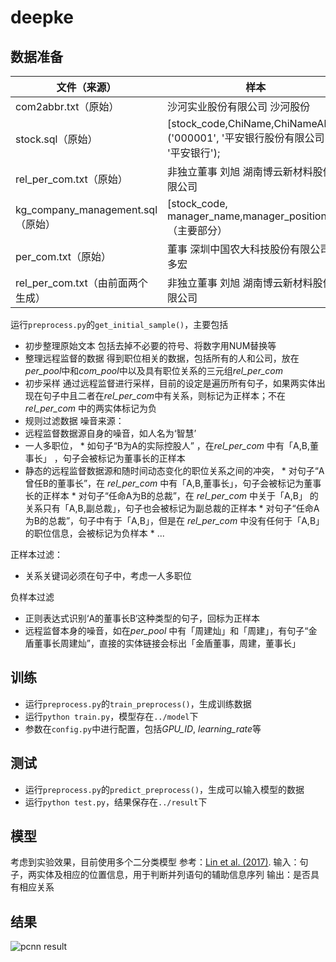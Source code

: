 # deepke

## 数据准备

文件（来源） | 样本 
---- | ---- 
com2abbr.txt（原始）|沙河实业股份有限公司 沙河股份
stock.sql（原始）|[stock_code,ChiName,ChiNameAbbr]<br />('000001', '平安银行股份有限公司', '平安银行');
rel_per_com.txt（原始）|非独立董事 刘旭 湖南博云新材料股份有限公司
kg_company_management.sql（原始）|[stock_code, manager_name,manager_position…]（主要部分）
per_com.txt（原始）| 董事   深圳中国农大科技股份有限公司 刘多宏
rel_per_com.txt（由前面两个生成）| 非独立董事 刘旭 湖南博云新材料股份有限公司

运行`preprocess.py`的`get_initial_sample()`，主要包括

* 初步整理原始文本
包括去掉不必要的符号、将数字用NUM替换等
* 整理远程监督的数据
得到职位相关的数据，包括所有的人和公司，放在*per_pool*中和*com_pool*中以及具有职位关系的三元组*rel_per_com*
* 初步采样
通过远程监督进行采样，目前的设定是遍历所有句子，如果两实体出现在句子中且二者在*rel_per_com*中有关系，则标记为正样本；不在*rel_per_com* 中的两实体标记为负
* 规则过滤数据 
噪音来源：
 * 远程监督数据源自身的噪音，如人名为‘智慧’
 * 一人多职位，
        * 如句子“B为A的实际控股人” ，在*rel_per_com* 中有「A,B,董事长」 ，句子会被标记为董事长的正样本
 * 静态的远程监督数据源和随时间动态变化的职位关系之间的冲突，
        * 对句子“A曾任B的董事长”，在 *rel_per_com* 中有「A,B,董事长」，句子会被标记为董事长的正样本
        * 对句子“任命A为B的总裁”，在 *rel_per_com* 中关于「A,B」 的关系只有「A,B,副总裁」，句子也会被标记为副总裁的正样本
        * 对句子“任命A为B的总裁”，句子中有于「A,B」，但是在 *rel_per_com* 中没有任何于「A,B」的职位信息，会被标记为负样本
        *  ...

 正样本过滤：
* 关系关键词必须在句子中，考虑一人多职位

 负样本过滤
* 正则表达式识别‘A的董事长B‘这种类型的句子，回标为正样本
* 远程监督本身的噪音，如在*per_pool* 中有「周建灿」和「周建」，有句子“金盾董事长周建灿”，直接的实体链接会标出「金盾董事，周建，董事长」


## 训练
* 运行`preprocess.py`的`train_preprocess()`，生成训练数据
* 运行`python train.py`，模型存在`../model`下
* 参数在`config.py`中进行配置，包括*GPU_ID*, *learning_rate*等

## 测试
* 运行`preprocess.py`的`predict_preprocess()`，生成可以输入模型的数据
* 运行`python test.py`，结果保存在`../result`下

## 模型
考虑到实验效果，目前使用多个二分类模型
参考：[Lin et al. (2017)](http://www.aclweb.org/anthology/D15-1203).
输入：句子，两实体及相应的位置信息，用于判断并列语句的辅助信息序列
输出：是否具有相应关系

## 结果
![pcnn result](https://github.com/zjunlp/deepke/blob/dev/result/result.png)
